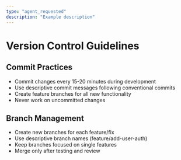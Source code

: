 ```yaml
---
type: "agent_requested"
description: "Example description"
---
```


# Version Control Guidelines

## Commit Practices
- Commit changes every 15-20 minutes during development
- Use descriptive commit messages following conventional commits
- Create feature branches for all new functionality
- Never work on uncommitted changes

## Branch Management
- Create new branches for each feature/fix
- Use descriptive branch names (feature/add-user-auth)
- Keep branches focused on single features
- Merge only after testing and review